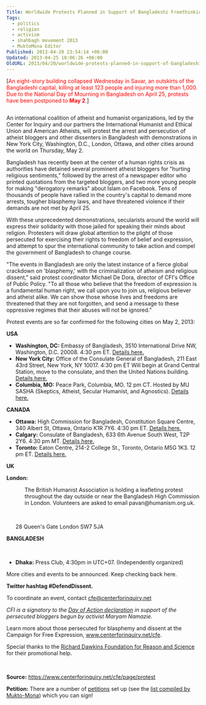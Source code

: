 ```yaml
---
Title: Worldwide Protests Planned in Support of Bangladeshi Freethinking Bloggers on May 2
Tags:
  - politics
  - religion
  - activism
  - shahbagh movement 2013
  - MuktoMona Editor
Published: 2013-04-20 23:54:14 +06:00
Updated: 2013-04-25 10:06:26 +06:00
OldURL: 2013/04/20/worldwide-protests-planned-in-support-of-bangladeshi-freethinking-bloggers-on-may-2/
---
```


[<span style="color: #ff0000;">An eight-story building collapsed Wednesday in Savar, an outskirts of the Bangladeshi capital, killing at least 123 people and injuring more than 1,000. Due to the National Day of Mourning in Bangladesh on April 25, protests have been postponed to <b>May 2</b>.</span>]

<a id="yui_3_7_2_1_1366479163650_18939" href="https://action.centerforinquiry.net/site/R?i=WZumM6UtPOCtWzwzm7fNOA" target="_blank" rel="nofollow"><img id="yui_3_7_2_1_1366479163650_18943" alt="" src="https://action.centerforinquiry.net/images/content/pagebuilder/11610.gif" /></a>

An international coalition of atheist and humanist organizations, led by the Center for Inquiry and our partners the International Humanist and Ethical Union and American Atheists, will protest the arrest and persecution of atheist bloggers and other dissenters in Bangladesh with demonstrations in New York City, Washington, D.C., London, Ottawa, and other cities around the world on Thursday, May 2.

Bangladesh has recently been at the center of a human rights crisis as authorities have detained several prominent atheist bloggers for "hurting religious sentiments," followed by the arrest of a newspaper editor who printed quotations from the targeted bloggers, and two more young people for making "derogatory remarks" about Islam on Facebook. Tens of thousands of people have rallied in the country's capital to demand more arrests, tougher blasphemy laws, and have threatened violence if their demands are not met by April 25.

With these unprecedented demonstrations, secularists around the world will express their solidarity with those jailed for speaking their minds about religion. Protesters will draw global attention to the plight of those persecuted for exercising their rights to freedom of belief and expression, and attempt to spur the international community to take action and compel the government of Bangladesh to change course.

"The events in Bangladesh are only the latest instance of a fierce global crackdown on 'blasphemy,' with the criminalization of atheism and religious dissent," said protest coordinator Michael De Dora, director of CFI's Office of Public Policy. "To all those who believe that the freedom of expression is a fundamental human right, we call upon you to join us, religious believer and atheist alike. We can show those whose lives and freedoms are threatened that they are not forgotten, and send a message to these oppressive regimes that their abuses will not be ignored."

Protest events are so far confirmed for the following cities on May 2, 2013:

<strong>USA</strong>
<ul>
	<li><strong>Washington, DC:</strong> Embassy of Bangladesh, 3510 International Drive NW, Washington, D.C. 20008. 4:30 pm ET. <a href="https://www.facebook.com/events/404569129641775/">Details here.</a></li>
	<li><strong>New York City:</strong> Office of the Consulate General of Bangladesh, 211 East 43rd Street, New York, NY 10017. 4:30 pm ET
Will begin at Grand Central Station, move to the consulate, and then the United Nations building. <a href="https://www.facebook.com/events/423126964450395/">Details here.</a></li>
	<li><strong>Columbia, MO:</strong> Peace Park, Columbia, MO. 12 pm CT. Hosted by MU SASHA (Skeptics, Atheist, Secular Humanist, and Agnostics). <a href="https://www.facebook.com/events/182829738534947/">Details here.</a></li>
</ul>
<strong>CANADA</strong>
<ul>
	<li><strong>Ottawa:</strong> High Commission for Bangladesh, Constitution Square Centre, 340 Albert St, Ottawa, Ontario K1R 7Y6. 4:30 pm ET. <a href="https://www.facebook.com/events/266415826828394/?ref=22">Details here.</a></li>
	<li><strong>Calgary:</strong> Consulate of Bangladesh, 633 6th Avenue South West, T2P 2Y6. 4:30 pm MT. <a href="https://www.facebook.com/events/501533573245442/?ref=22">Details here.</a></li>
	<li><strong>Toronto:</strong> Eaton Centre, 214-2 College St., Toronto, Ontario M5G 1K3. 12 pm ET. <a href="https://www.facebook.com/events/241901082618763/">Details here.</a></li>
</ul>
<strong>UK</strong>

<strong>London:</strong>
<ul>
<ul>The British Humanist Association is holding a leafleting protest throughout the day outside or near the Bangladesh High Commission in London. Volunteers are asked to email pavan@humanism.org.uk.</ul>
</ul>
&nbsp;
<ul>28 Queen's Gate London SW7 5JA</ul>
<strong>BANGLADESH</strong>

&nbsp;
<ul>
	<li><strong>Dhaka:</strong> Press Club, 4:30pm in UTC+07. (Independently organized)</li>
</ul>
More cities and events to be announced. Keep checking back here.

<strong> Twitter hashtag #DefendDissent.</strong>

To coordinate an event, contact cfe@centerforinquiry.net

<em> CFI is a signatory to the <a href="https://freethoughtblogs.com/maryamnamazie/2013/04/11/on-25-april-2013-we-stand-with-bangladeshi-bloggers-and-activists/">Day of Action declaration</a> in support of the persecuted bloggers begun by activist Maryam Namazie.</em>

Learn more about those persecuted for blasphemy and dissent at the Campaign for Free Expression, www.centerforinquiry.net/cfe.

Special thanks to the <a href="https://richarddawkins.net/">Richard Dawkins Foundation for Reason and Science</a> for their promotional help.

&nbsp;

<strong>Source:</strong> <a href="https://www.centerforinquiry.net/cfe/page/protest">https://www.centerforinquiry.net/cfe/page/protest </a>

<strong>Petition:</strong> There are a number of <a href="https://enblog.muktomona.com/?p=1970">petitions</a> set up (see the <a href="https://enblog.muktomona.com/?p=1970" target="_blank">list compiled by Mukto-Mona</a>) which you can sign!
